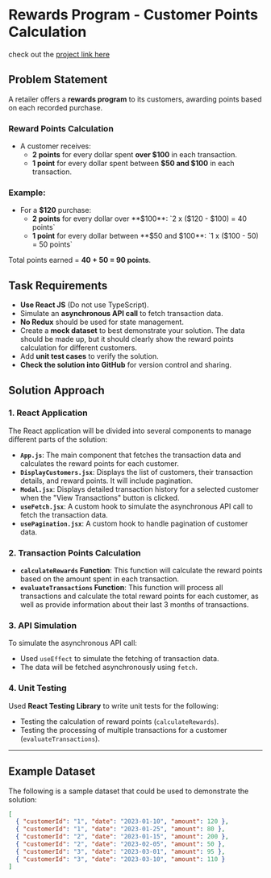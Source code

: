 # Rewards Program - Customer Points Calculation

check out the [project link here](https://customer-rewards-ten.vercel.app/)

## Problem Statement

A retailer offers a **rewards program** to its customers, awarding points based on each recorded purchase.

### Reward Points Calculation

- A customer receives:
  - **2 points** for every dollar spent **over $100** in each transaction.
  - **1 point** for every dollar spent between **$50 and $100** in each transaction.

### Example:

- For a **$120** purchase:
  - **2 points** for every dollar over **$100**: `2 x ($120 - $100) = 40 points`
  - **1 point** for every dollar between **$50 and $100**: `1 x ($100 - 50) = 50 points`

Total points earned = **40 + 50 = 90 points**.

## Task Requirements

- **Use React JS** (Do not use TypeScript).
- Simulate an **asynchronous API call** to fetch transaction data.
- **No Redux** should be used for state management.
- Create a **mock dataset** to best demonstrate your solution. The data should be made up, but it should clearly show the reward points calculation for different customers.
- Add **unit test cases** to verify the solution.
- **Check the solution into GitHub** for version control and sharing.

## Solution Approach

### 1. **React Application**

The React application will be divided into several components to manage different parts of the solution:

- **`App.js`**: The main component that fetches the transaction data and calculates the reward points for each customer.
- **`DisplayCustomers.jsx`**: Displays the list of customers, their transaction details, and reward points. It will include pagination.
- **`Modal.jsx`**: Displays detailed transaction history for a selected customer when the "View Transactions" button is clicked.
- **`useFetch.jsx`**: A custom hook to simulate the asynchronous API call to fetch the transaction data.
- **`usePagination.jsx`**: A custom hook to handle pagination of customer data.

### 2. **Transaction Points Calculation**

- **`calculateRewards` Function**: This function will calculate the reward points based on the amount spent in each transaction.
- **`evaluateTransactions` Function**: This function will process all transactions and calculate the total reward points for each customer, as well as provide information about their last 3 months of transactions.

### 3. **API Simulation**

To simulate the asynchronous API call:

- Used `useEffect` to simulate the fetching of transaction data.
- The data will be fetched asynchronously using `fetch`.

### 4. **Unit Testing**

Used **React Testing Library** to write unit tests for the following:

- Testing the calculation of reward points (`calculateRewards`).
- Testing the processing of multiple transactions for a customer (`evaluateTransactions`).

---

## Example Dataset

The following is a sample dataset that could be used to demonstrate the solution:

```json
[
  { "customerId": "1", "date": "2023-01-10", "amount": 120 },
  { "customerId": "1", "date": "2023-01-25", "amount": 80 },
  { "customerId": "2", "date": "2023-01-15", "amount": 200 },
  { "customerId": "2", "date": "2023-02-05", "amount": 50 },
  { "customerId": "3", "date": "2023-03-01", "amount": 95 },
  { "customerId": "3", "date": "2023-03-10", "amount": 110 }
]
```
